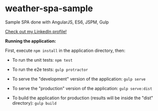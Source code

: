 # weather-spa-sample
Sample SPA done with AngularJS, ES6, JSPM, Gulp

[Check out my LinkedIn profile!](https://br.linkedin.com/in/danilo-cestari-82baab35)

**Running the application:**

First, execute `npm install` in the application directory, then:

- To run the unit tests:
	`npm test`

- To run the e2e tests:
	`gulp protractor`

- To serve the "development" version of the application:
	`gulp serve`

- To serve the "production" version of the application:
	`gulp serve:dist`

- To build the application for production (results will be inside the "dist" directory):
	`gulp build`
